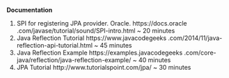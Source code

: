 **Documentation**

<ol>
   <li>SPI for registering JPA provider. Oracle. https://docs.oracle
   .com/javase/tutorial/sound/SPI-intro.html ~ 20 minutes</li>
   <li>Java Reflection Tutorial https://www.javacodegeeks
   .com/2014/11/java-reflection-api-tutorial.html ~ 45 minutes</li>
   <li>Java Reflection Example https://examples.javacodegeeks
   .com/core-java/reflection/java-reflection-example/ ~ 40 minutes</li>
   <li>JPA Tutorial http://www.tutorialspoint.com/jpa/ ~ 30 minutes</li>
</ol>